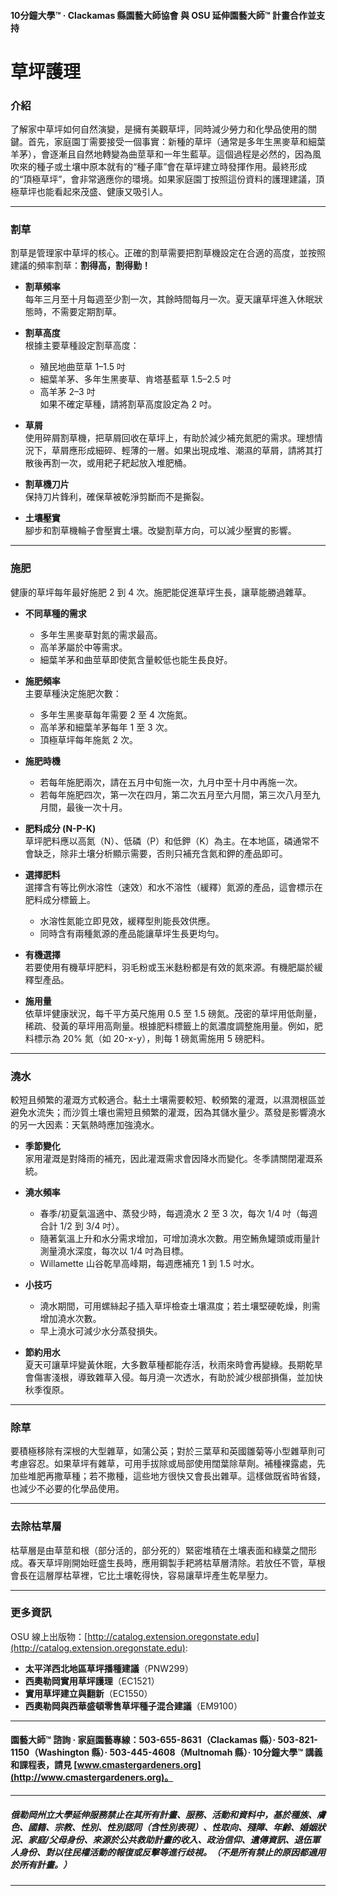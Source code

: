 #### 10分鐘大學™ · Clackamas 縣園藝大師協會 與 OSU 延伸園藝大師™ 計畫合作並支持

# 草坪護理

### 介紹

了解家中草坪如何自然演變，是擁有美觀草坪，同時減少勞力和化學品使用的關鍵。首先，家庭園丁需要接受一個事實：新種的草坪（通常是多年生黑麥草和細葉羊茅），會逐漸且自然地轉變為曲莖草和一年生藍草。這個過程是必然的，因為風吹來的種子或土壤中原本就有的“種子庫”會在草坪建立時發揮作用。最終形成的“頂極草坪”，會非常適應你的環境。如果家庭園丁按照這份資料的護理建議，頂極草坪也能看起來茂盛、健康又吸引人。

---

### 割草

割草是管理家中草坪的核心。正確的割草需要把割草機設定在合適的高度，並按照建議的頻率割草：**割得高，割得勤！**

- **割草頻率**  
  每年三月至十月每週至少割一次，其餘時間每月一次。夏天讓草坪進入休眠狀態時，不需要定期割草。

- **割草高度**  
  根據主要草種設定割草高度：  
  - 殖民地曲莖草 1–1.5 吋  
  - 細葉羊茅、多年生黑麥草、肯塔基藍草 1.5–2.5 吋  
  - 高羊茅 2–3 吋  
  如果不確定草種，請將割草高度設定為 2 吋。

- **草屑**  
  使用碎屑割草機，把草屑回收在草坪上，有助於減少補充氮肥的需求。理想情況下，草屑應形成細碎、輕薄的一層。如果出現成堆、潮濕的草屑，請將其打散後再割一次，或用耙子耙起放入堆肥桶。

- **割草機刀片**  
  保持刀片鋒利，確保草被乾淨剪斷而不是撕裂。

- **土壤壓實**  
  腳步和割草機輪子會壓實土壤。改變割草方向，可以減少壓實的影響。

---

### 施肥

健康的草坪每年最好施肥 2 到 4 次。施肥能促進草坪生長，讓草能勝過雜草。

- **不同草種的需求**  
  - 多年生黑麥草對氮的需求最高。  
  - 高羊茅屬於中等需求。  
  - 細葉羊茅和曲莖草即使氮含量較低也能生長良好。

- **施肥頻率**  
  主要草種決定施肥次數：  
  - 多年生黑麥草每年需要 2 至 4 次施氮。  
  - 高羊茅和細葉羊茅每年 1 至 3 次。  
  - 頂極草坪每年施氮 2 次。

- **施肥時機**  
  - 若每年施肥兩次，請在五月中旬施一次，九月中至十月中再施一次。  
  - 若每年施肥四次，第一次在四月，第二次五月至六月間，第三次八月至九月間，最後一次十月。

- **肥料成分 (N-P-K)**  
  草坪肥料應以高氮（N）、低磷（P）和低鉀（K）為主。在本地區，磷通常不會缺乏，除非土壤分析顯示需要，否則只補充含氮和鉀的產品即可。

- **選擇肥料**  
  選擇含有等比例水溶性（速效）和水不溶性（緩釋）氮源的產品，這會標示在肥料成分標籤上。  
  - 水溶性氮能立即見效，緩釋型則能長效供應。  
  - 同時含有兩種氮源的產品能讓草坪生長更均勻。

- **有機選擇**  
  若要使用有機草坪肥料，羽毛粉或玉米麩粉都是有效的氮來源。有機肥屬於緩釋型產品。

- **施用量**  
  依草坪健康狀況，每千平方英尺施用 0.5 至 1.5 磅氮。茂密的草坪用低劑量，稀疏、發黃的草坪用高劑量。根據肥料標籤上的氮濃度調整施用量。例如，肥料標示為 20% 氮（如 20-x-y），則每 1 磅氮需施用 5 磅肥料。

---

### 澆水

較短且頻繁的灌溉方式較適合。黏土土壤需要較短、較頻繁的灌溉，以濕潤根區並避免水流失；而沙質土壤也需短且頻繁的灌溉，因為其儲水量少。蒸發是影響澆水的另一大因素：天氣熱時應加強澆水。

- **季節變化**  
  家用灌溉是對降雨的補充，因此灌溉需求會因降水而變化。冬季請關閉灌溉系統。

- **澆水頻率**  
  - 春季/初夏氣溫適中、蒸發少時，每週澆水 2 至 3 次，每次 1/4 吋（每週合計 1/2 到 3/4 吋）。  
  - 隨著氣溫上升和水分需求增加，可增加澆水次數。用空鮪魚罐頭或雨量計測量澆水深度，每次以 1/4 吋為目標。  
  - Willamette 山谷乾旱高峰期，每週應補充 1 到 1.5 吋水。

- **小技巧**  
  - 澆水期間，可用螺絲起子插入草坪檢查土壤濕度；若土壤堅硬乾燥，則需增加澆水次數。  
  - 早上澆水可減少水分蒸發損失。

- **節約用水**  
  夏天可讓草坪變黃休眠，大多數草種都能存活，秋雨來時會再變綠。長期乾旱會傷害淺根，導致雜草入侵。每月澆一次透水，有助於減少根部損傷，並加快秋季復原。

---

### 除草

要積極移除有深根的大型雜草，如蒲公英；對於三葉草和英國雛菊等小型雜草則可考慮容忍。如果草坪有雜草，可用手拔除或局部使用闊葉除草劑。補種裸露處，先加些堆肥再撒草種；若不撒種，這些地方很快又會長出雜草。這樣做既省時省錢，也減少不必要的化學品使用。

---

### 去除枯草層

枯草層是由草莖和根（部分活的，部分死的）緊密堆積在土壤表面和綠葉之間形成。春天草坪剛開始旺盛生長時，應用鋼製手耙將枯草層清除。若放任不管，草根會長在這層厚枯草裡，它比土壤乾得快，容易讓草坪產生乾旱壓力。

---

### 更多資訊

OSU 線上出版物：[http://catalog.extension.oregonstate.edu](http://catalog.extension.oregonstate.edu):

- **太平洋西北地區草坪播種建議**（PNW299）  
- **西奧勒岡實用草坪護理**（EC1521）  
- **實用草坪建立與翻新**（EC1550）  
- **西奧勒岡與西華盛頓零售草坪種子混合建議**（EM9100）

---

#### 園藝大師™ 諮詢 · 家庭園藝專線：503-655-8631（Clackamas 縣）· 503-821-1150（Washington 縣）· 503-445-4608（Multnomah 縣）· 10分鐘大學™ 講義和課程表，請見 [www.cmastergardeners.org](http://www.cmastergardeners.org)。

---

##### 俄勒岡州立大學延伸服務禁止在其所有計畫、服務、活動和資料中，基於種族、膚色、國籍、宗教、性別、性別認同（含性別表現）、性取向、殘障、年齡、婚姻狀況、家庭/父母身份、來源於公共救助計畫的收入、政治信仰、遺傳資訊、退伍軍人身份、對以往民權活動的報復或反擊等進行歧視。（不是所有禁止的原因都適用於所有計畫。）
---